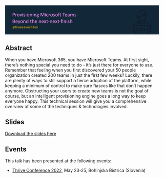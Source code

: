 ![Provisioning Microsoft Teams | Beyond the next-next-finish](teamsprov-itpro.png)

## Abstract

When you have Microsoft 365, you have Microsoft Teams. At first sight, there’s nothing special you need to do - it’s just there for everyone to use. Remember that feeling when you first discovered your 50 people organization created 200 teams in just the first few weeks? Luckily, there are plenty of ways to still support a fierce adoption of the platform, while keeping a minimum of control to make sure fiascos like that don’t happen anymore. Obstructing your users to create new teams is not the goal of course, but an intelligent provisioning engine goes a long way to keep everyone happy. This technical session will give you a comprehensive overview of some of the techniques & technologies involved.

## Slides

[Download the slides here](teamsprov-itpro.pdf)

## Events

This talk has been presented at the following events:

- [Thrive Conference 2022](https://thriveconf.com/), May 23-25, Bohinjska Bistrica (Slovenia)
